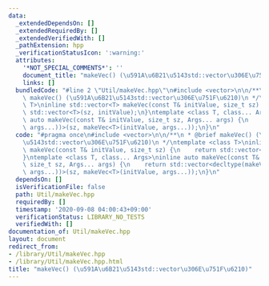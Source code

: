 ```yaml
---
data:
  _extendedDependsOn: []
  _extendedRequiredBy: []
  _extendedVerifiedWith: []
  _pathExtension: hpp
  _verificationStatusIcon: ':warning:'
  attributes:
    '*NOT_SPECIAL_COMMENTS*': ''
    document_title: "makeVec() (\u591A\u6B21\u5143std::vector\u306E\u751F\u6210)"
    links: []
  bundledCode: "#line 2 \"Util/makeVec.hpp\"\n#include <vector>\n\n/**\n * @brief\
    \ makeVec() (\u591A\u6B21\u5143std::vector\u306E\u751F\u6210)\n */\ntemplate <class\
    \ T>\ninline std::vector<T> makeVec(const T& initValue, size_t sz) {\n    return\
    \ std::vector<T>(sz, initValue);\n}\ntemplate <class T, class... Args>\ninline\
    \ auto makeVec(const T& initValue, size_t sz, Args... args) {\n    return std::vector<decltype(makeVec<T>(initValue,\
    \ args...))>(sz, makeVec<T>(initValue, args...));\n}\n"
  code: "#pragma once\n#include <vector>\n\n/**\n * @brief makeVec() (\u591A\u6B21\
    \u5143std::vector\u306E\u751F\u6210)\n */\ntemplate <class T>\ninline std::vector<T>\
    \ makeVec(const T& initValue, size_t sz) {\n    return std::vector<T>(sz, initValue);\n\
    }\ntemplate <class T, class... Args>\ninline auto makeVec(const T& initValue,\
    \ size_t sz, Args... args) {\n    return std::vector<decltype(makeVec<T>(initValue,\
    \ args...))>(sz, makeVec<T>(initValue, args...));\n}\n"
  dependsOn: []
  isVerificationFile: false
  path: Util/makeVec.hpp
  requiredBy: []
  timestamp: '2020-09-08 04:00:43+09:00'
  verificationStatus: LIBRARY_NO_TESTS
  verifiedWith: []
documentation_of: Util/makeVec.hpp
layout: document
redirect_from:
- /library/Util/makeVec.hpp
- /library/Util/makeVec.hpp.html
title: "makeVec() (\u591A\u6B21\u5143std::vector\u306E\u751F\u6210)"
---
```

